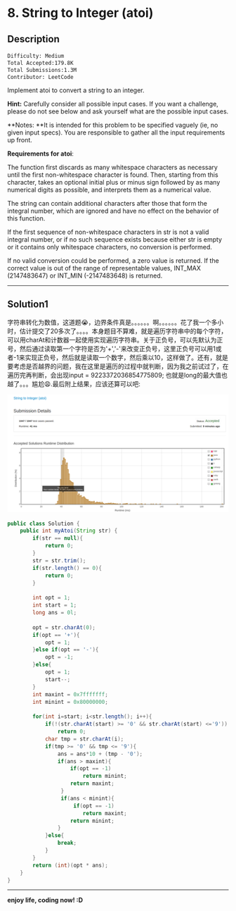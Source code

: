 #  8. String to Integer (atoi)

## Description

```
Difficulty: Medium
Total Accepted:179.8K
Total Submissions:1.3M
Contributor: LeetCode
```

Implement atoi to convert a string to an integer.

**Hint:** Carefully consider all possible input cases. If you want a challenge, please do not see below and ask yourself what are the possible input cases.

**Notes: **It is intended for this problem to be specified vaguely (ie, no given input specs). You are responsible to gather all the input requirements up front.

**Requirements for atoi**:

The function first discards as many whitespace characters as necessary until the first non-whitespace character is found. Then, starting from this character, takes an optional initial plus or minus sign followed by as many numerical digits as possible, and interprets them as a numerical value.

The string can contain additional characters after those that form the integral number, which are ignored and have no effect on the behavior of this function.

If the first sequence of non-whitespace characters in str is not a valid integral number, or if no such sequence exists because either str is empty or it contains only whitespace characters, no conversion is performed.

If no valid conversion could be performed, a zero value is returned. If the correct value is out of the range of representable values, INT_MAX (2147483647) or INT_MIN (-2147483648) is returned.

***

## Solution1

  字符串转化为数值，这道题:sob:，边界条件真是。。。。。。啊。。。。。。花了我一个多小时，估计提交了20多次了。。。。本身题目不算难，就是遍历字符串中的每个字符，可以用charAt和计数器一起使用实现遍历字符串。关于正负号，可以先默认为正号，然后通过读取第一个字符是否为'+','-'来改变正负号，这里正负号可以用1或者-1来实现正负号，然后就是读取一个数字，然后乘以10，这样做了。还有，就是要考虑是否越界的问题，我在这里是遍历的过程中就判断，因为我之前试过了，在遍历完再判断，会出现input = 9223372036854775809; 也就是long的最大值也越了。。。尴尬:weary:.最后附上结果，应该还算可以吧:

![](/008-String_to_Integer(atoi)/StringToInteger.png)

```java
public class Solution {
    public int myAtoi(String str) {
        if(str == null){
            return 0;
        }
        str = str.trim();
        if(str.length() == 0){
            return 0;
        }

        int opt = 1; 
        int start = 1;
        long ans = 0l;
        
        opt = str.charAt(0);
        if(opt == '+'){
            opt = 1;
        }else if(opt == '-'){
            opt = -1;
        }else{
            opt = 1;
            start--;
        }
        int maxint = 0x7fffffff;
        int minint = 0x80000000;
        
        for(int i=start; i<str.length(); i++){
            if(!(str.charAt(start) >= '0' && str.charAt(start) <='9'))
                return 0;
            char tmp = str.charAt(i);
            if(tmp >= '0' && tmp <= '9'){
                ans = ans*10 + (tmp - '0');
                if(ans > maxint){
                    if(opt == -1)
                        return minint;
                    return maxint;
                 }
                 if(ans < minint){
                     if(opt == -1)
                        return maxint;
                    return minint;
                }
            }else{
                break;
            }
        }
        return (int)(opt * ans);
    }
}
```

***

**enjoy life, coding now! :D**
